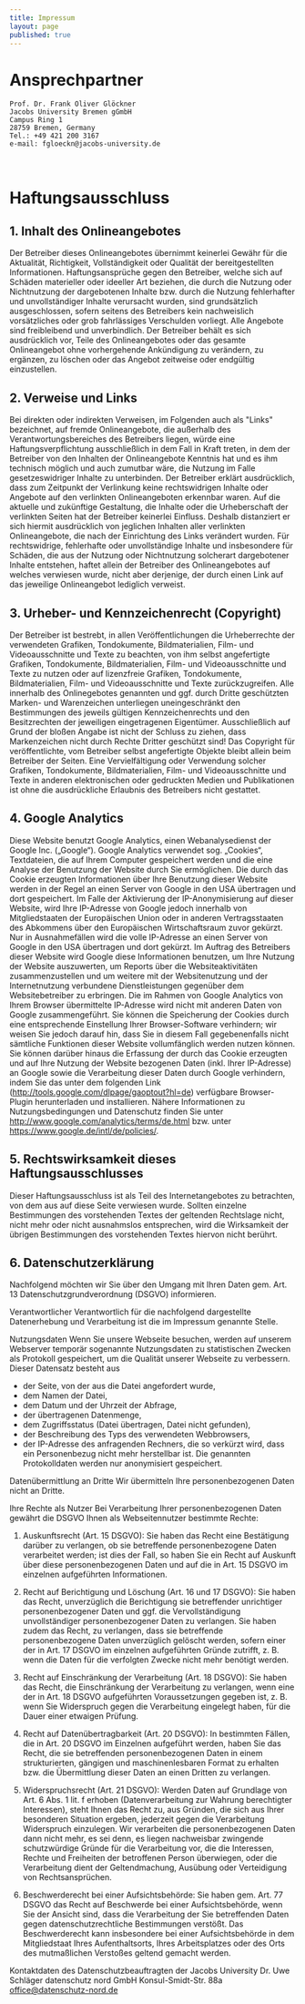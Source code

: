 ```yaml
---
title: Impressum
layout: page
published: true
---
```


# Ansprechpartner

    Prof. Dr. Frank Oliver Glöckner
    Jacobs University Bremen gGmbH
    Campus Ring 1
    28759 Bremen, Germany
    Tel.: +49 421 200 3167
    e-mail: fgloeckn@jacobs-university.de



<div class="block">&nbsp;</div>


# Haftungsausschluss 

## 1. Inhalt des Onlineangebotes
Der Betreiber dieses Onlineangebotes übernimmt keinerlei Gewähr für die Aktualität, Richtigkeit, Vollständigkeit oder Qualität der bereitgestellten Informationen. Haftungsansprüche gegen den Betreiber, welche sich auf Schäden materieller oder ideeller Art beziehen, die durch die Nutzung oder Nichtnutzung der dargebotenen Inhalte bzw. durch die Nutzung fehlerhafter und unvollständiger Inhalte verursacht wurden, sind grundsätzlich ausgeschlossen, sofern seitens des Betreibers kein nachweislich vorsätzliches oder grob fahrlässiges Verschulden vorliegt. Alle Angebote sind freibleibend und unverbindlich. Der Betreiber behält es sich ausdrücklich vor, Teile des Onlineangebotes oder das gesamte Onlineangebot ohne vorhergehende Ankündigung zu verändern, zu ergänzen, zu löschen oder das Angebot zeitweise oder endgültig einzustellen.

## 2. Verweise und Links
Bei direkten oder indirekten Verweisen, im Folgenden auch als "Links" bezeichnet, auf fremde Onlineangebote, die außerhalb des Verantwortungsbereiches des Betreibers liegen, würde eine Haftungsverpflichtung ausschließlich in dem Fall in Kraft treten, in dem der Betreiber von den Inhalten der Onlineangebote Kenntnis hat und es ihm technisch möglich und auch zumutbar wäre, die Nutzung im Falle gesetzeswidriger Inhalte zu unterbinden. Der Betreiber erklärt ausdrücklich, dass zum Zeitpunkt der Verlinkung keine rechtswidrigen Inhalte oder Angebote auf den verlinkten Onlineangeboten erkennbar waren. Auf die aktuelle und zukünftige Gestaltung, die Inhalte oder die Urheberschaft der verlinkten Seiten hat der Betreiber keinerlei Einfluss. Deshalb distanziert er sich hiermit ausdrücklich von jeglichen Inhalten aller verlinkten Onlineangebote, die nach der Einrichtung des Links verändert wurden. Für rechtswidrige, fehlerhafte oder unvollständige Inhalte und insbesondere für Schäden, die aus der Nutzung oder Nichtnutzung solcherart dargebotener Inhalte entstehen, haftet allein der Betreiber des Onlineangebotes auf welches verwiesen wurde, nicht aber derjenige, der durch einen Link auf das jeweilige Onlineangebot lediglich verweist.

## 3. Urheber- und Kennzeichenrecht (Copyright)

Der Betreiber ist bestrebt, in allen Veröffentlichungen die Urheberrechte der verwendeten Grafiken, Tondokumente, Bildmaterialien, Film- und Videoausschnitte und Texte zu beachten, von ihm selbst angefertigte Grafiken, Tondokumente, Bildmaterialien, Film- und Videoausschnitte und Texte zu nutzen oder auf lizenzfreie Grafiken, Tondokumente, Bildmaterialien, Film- und Videoausschnitte und Texte zurückzugreifen. Alle innerhalb des Onlinegebotes genannten und ggf. durch Dritte geschützten Marken- und Warenzeichen unterliegen uneingeschränkt den Bestimmungen des jeweils gültigen Kennzeichenrechts und den Besitzrechten der jeweiligen eingetragenen Eigentümer. Ausschließlich auf Grund der bloßen Angabe ist nicht der Schluss zu ziehen, dass Markenzeichen nicht durch Rechte Dritter geschützt sind! Das Copyright für veröffentlichte, vom Betreiber selbst angefertigte Objekte bleibt allein beim Betreiber der Seiten. Eine Vervielfältigung oder Verwendung solcher Grafiken, Tondokumente, Bildmaterialien, Film- und Videoausschnitte und Texte in anderen elektronischen oder gedruckten Medien und Publikationen ist ohne die ausdrückliche Erlaubnis des Betreibers nicht gestattet.

## 4. Google Analytics
Diese Website benutzt Google Analytics, einen Webanalysedienst der Google Inc. („Google“). Google Analytics verwendet sog. „Cookies“, Textdateien, die auf Ihrem Computer gespeichert werden und die eine Analyse der Benutzung der Website durch Sie ermöglichen. Die durch das Cookie erzeugten Informationen über Ihre Benutzung dieser Website werden in der Regel an einen Server von Google in den USA übertragen und dort gespeichert. Im Falle der Aktivierung der IP-Anonymisierung auf dieser Website, wird Ihre IP-Adresse von Google jedoch innerhalb von Mitgliedstaaten der Europäischen Union oder in anderen Vertragsstaaten des Abkommens über den Europäischen Wirtschaftsraum zuvor gekürzt. Nur in Ausnahmefällen wird die volle IP-Adresse an einen Server von Google in den USA übertragen und dort gekürzt. Im Auftrag des Betreibers dieser Website wird Google diese Informationen benutzen, um Ihre Nutzung der Website auszuwerten, um Reports über die Websiteaktivitäten zusammenzustellen und um weitere mit der Websitenutzung und der Internetnutzung verbundene Dienstleistungen gegenüber dem Websitebetreiber zu erbringen. Die im Rahmen von Google Analytics von Ihrem Browser übermittelte IP-Adresse wird nicht mit anderen Daten von Google zusammengeführt. Sie können die Speicherung der Cookies durch eine entsprechende Einstellung Ihrer Browser-Software verhindern; wir weisen Sie jedoch darauf hin, dass Sie in diesem Fall gegebenenfalls nicht sämtliche Funktionen dieser Website vollumfänglich werden nutzen können. Sie können darüber hinaus die Erfassung der durch das Cookie erzeugten und auf Ihre Nutzung der Website bezogenen Daten (inkl. Ihrer IP-Adresse) an Google sowie die Verarbeitung dieser Daten durch Google verhindern, indem Sie das unter dem folgenden Link (http://tools.google.com/dlpage/gaoptout?hl=de) verfügbare Browser-Plugin herunterladen und installieren. Nähere Informationen zu Nutzungsbedingungen und Datenschutz finden Sie unter http://www.google.com/analytics/terms/de.html bzw. unter https://www.google.de/intl/de/policies/.

## 5. Rechtswirksamkeit dieses Haftungsausschlusses

Dieser Haftungsausschluss ist als Teil des Internetangebotes zu betrachten, von dem aus auf diese Seite verwiesen wurde. Sollten einzelne Bestimmungen des vorstehenden Textes der geltenden Rechtslage nicht, nicht mehr oder nicht ausnahmslos entsprechen, wird die Wirksamkeit der übrigen Bestimmungen des vorstehenden Textes hiervon nicht berührt.

## 6. Datenschutzerklärung 
Nachfolgend möchten wir Sie über den Umgang mit Ihren Daten gem. Art. 13 Datenschutzgrundverordnung (DSGVO) informieren.   

Verantwortlicher
Verantwortlich für die nachfolgend dargestellte Datenerhebung und Verarbeitung ist die im Impressum genannte Stelle. 

Nutzungsdaten
Wenn Sie unsere Webseite besuchen, werden auf unserem Webserver temporär sogenannte Nutzungsdaten zu statistischen Zwecken als Protokoll gespeichert, um die Qualität unserer Webseite zu verbessern. Dieser Datensatz besteht aus
* der Seite, von der aus die Datei angefordert wurde,
* dem Namen der Datei,
* dem Datum und der Uhrzeit der Abfrage,
* der übertragenen Datenmenge,
* dem Zugriffsstatus (Datei übertragen, Datei nicht gefunden),
* der Beschreibung des Typs des verwendeten Webbrowsers,
* der IP-Adresse des anfragenden Rechners, die so verkürzt wird, dass ein Personenbezug nicht mehr herstellbar ist. 
Die genannten Protokolldaten werden nur anonymisiert gespeichert. 

Datenübermittlung an Dritte
Wir übermitteln Ihre personenbezogenen Daten nicht an Dritte. 

Ihre Rechte als Nutzer
Bei Verarbeitung Ihrer personenbezogenen Daten gewährt die DSGVO Ihnen als Webseitennutzer bestimmte Rechte: 

1. Auskunftsrecht (Art. 15 DSGVO):
Sie haben das Recht eine Bestätigung darüber zu verlangen, ob sie betreffende personenbezogene Daten verarbeitet werden; ist dies der Fall, so haben Sie ein Recht auf Auskunft über diese personenbezogenen Daten und auf die in Art. 15 DSGVO im einzelnen aufgeführten Informationen. 

2. Recht auf Berichtigung und Löschung (Art. 16 und 17 DSGVO):
Sie haben das Recht, unverzüglich die Berichtigung sie betreffender unrichtiger personenbezogener Daten und ggf. die Vervollständigung unvollständiger personenbezogener Daten zu verlangen. 
Sie haben zudem das Recht, zu verlangen, dass sie betreffende personenbezogene Daten unverzüglich gelöscht werden, sofern einer der in Art. 17 DSGVO im einzelnen aufgeführten Gründe zutrifft, z. B. wenn die Daten für die verfolgten Zwecke nicht mehr benötigt werden. 

3. Recht auf Einschränkung der Verarbeitung (Art. 18 DSGVO):
Sie haben das Recht, die Einschränkung der Verarbeitung zu verlangen, wenn eine der in Art. 18 DSGVO aufgeführten Voraussetzungen gegeben ist, z. B. wenn Sie Widerspruch gegen die Verarbeitung eingelegt haben, für die Dauer einer etwaigen Prüfung. 

4. Recht auf Datenübertragbarkeit (Art. 20 DSGVO):
In bestimmten Fällen, die in Art. 20 DSGVO im Einzelnen aufgeführt werden, haben Sie das Recht, die sie betreffenden personenbezogenen Daten in einem strukturierten, gängigen und maschinenlesbaren Format zu erhalten bzw. die Übermittlung dieser Daten an einen Dritten zu verlangen.   

5. Widerspruchsrecht (Art. 21 DSGVO):
Werden Daten auf Grundlage von Art. 6 Abs. 1 lit. f erhoben (Datenverarbeitung zur Wahrung berechtigter Interessen), steht Ihnen das Recht zu, aus Gründen, die sich aus Ihrer besonderen Situation ergeben, jederzeit gegen die Verarbeitung Widerspruch einzulegen. Wir verarbeiten die personenbezogenen Daten dann nicht mehr, es sei denn, es liegen nachweisbar zwingende schutzwürdige Gründe für die Verarbeitung vor, die die Interessen, Rechte und Freiheiten der betroffenen Person überwiegen, oder die Verarbeitung dient der Geltendmachung, Ausübung oder Verteidigung von Rechtsansprüchen. 

6. Beschwerderecht bei einer Aufsichtsbehörde:
Sie haben gem. Art. 77 DSGVO das Recht auf Beschwerde bei einer Aufsichtsbehörde, wenn Sie der Ansicht sind, dass die Verarbeitung der Sie betreffenden Daten gegen datenschutzrechtliche Bestimmungen verstößt. Das Beschwerderecht kann insbesondere bei einer Aufsichtsbehörde in dem Mitgliedstaat Ihres Aufenthaltsorts, Ihres Arbeitsplatzes oder des Orts des mutmaßlichen Verstoßes geltend gemacht werden. 

Kontaktdaten des Datenschutzbeauftragten der Jacobs University Dr. Uwe Schläger datenschutz nord GmbH Konsul-Smidt-Str. 88a office@datenschutz-nord.de 
